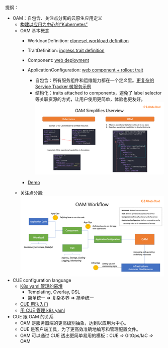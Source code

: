 提纲：
- OAM：自包含、关注点分离的云原生应用定义
    - [构建以应用为中心的“Kubernetes”](https://zhuanlan.zhihu.com/p/183857762)
    - OAM 基本概念
        - WorkloadDefinition: [cloneset workload definition](https://github.com/oam-dev/catalog/blob/master/workloads/cloneset/workloadDefinition.yaml)
        - TraitDefinition: [ingress trait definition](https://github.com/oam-dev/catalog/blob/master/traits/ingresstrait/config/oam/trait_definition.yaml)
        - Component: [web deployment](https://github.com/oam-dev/catalog/blob/master/traits/simplerollouttrait/config/samples/sample_deployment_workload/sample_component.yaml)
        - ApplicationConfiguration: [web component + rollout trait](https://github.com/oam-dev/catalog/blob/master/traits/simplerollouttrait/config/samples/sample_deployment_workload/sample_application_config.yaml)
            - 自包含：所有服务组件和运维能力都在一个定义里。[更复杂的 Service Tracker 微服务示例](https://github.com/oam-dev/samples/blob/master/2.ServiceTracker_App/ApplicationConfiguration/tracker-app-config-managed.yaml)
            - 结构化：traits attached to components，避免了 label selector 等关联资源的方式，让用户使用更简单，体验也更友好。
				![oam-simplify-view.png](.//img/oam-simplify-view.png)

        - [Demo](https://github.com/oam-dev/catalog/tree/master/traits/simplerollouttrait)
    - 关注点分离:
![oam-workflow.png](./img/oam-workflow.png)
- CUE configuration language
    - [K8s yaml 管理的窘境](https://blog.cedriccharly.com/post/20191109-the-configuration-complexity-curse/)
        - Templating, Overlay, DSL
        - 简单统一 ⇒ 复杂多养 ⇒ 简单统一
    - [CUE 用法入门](https://cuelang.org/docs/tutorials/tour/intro/)
    - [用 CUE 管理 k8s yaml](https://github.com/cuelang/cue/blob/v0.2.2/doc/tutorial/kubernetes/README.md)
- CUE 跟 OAM 的关系
    - OAM 是服务器端的更高级别抽象，达到以应用为中心。
    - CUE 是客户端工具，为了更高效准确地编写和管理配置文件。
    - OAM 可以通过 CUE 透出更简单易用的模板：CUE ⇒ GitOps/IaC ⇒ OAM

